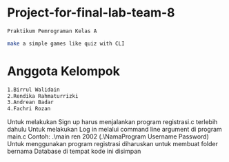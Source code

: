 # Project-for-final-lab-team-8

```bash
Praktikum Pemrograman Kelas A
```

```bash
make a simple games like quiz with CLI
```
# Anggota Kelompok

```bash
1.Birrul Walidain
2.Rendika Rahmaturrizki
3.Andrean Badar
4.Fachri Rozan
```

Untuk melakukan Sign up harus menjalankan program registrasi.c terlebih dahulu
Untuk melakukan Log in melalui command line argument di program main.c
Contoh: .\main ren 2002 (.\NamaProgram Username Password)
Untuk menggunakan program registrasi diharuskan untuk membuat folder bernama Database di tempat kode ini disimpan
